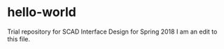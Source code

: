 # hello-world
Trial repository for SCAD Interface Design for Spring 2018
I am an edit to this file.
